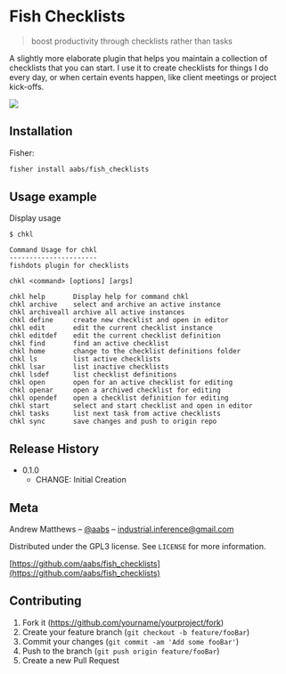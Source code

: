 # Fish Checklists
> boost productivity through checklists rather than tasks

A slightly more elaborate plugin that helps you maintain a collection of
checklists that you can start.  I use it to create checklists for things I do
every day, or when certain events happen, like client meetings or project
kick-offs.

![](header.png)

## Installation

Fisher:

```sh
fisher install aabs/fish_checklists
```

## Usage example

Display usage

```shell
$ chkl

Command Usage for chkl
----------------------
fishdots plugin for checklists

chkl <command> [options] [args]

chkl help       Display help for command chkl
chkl archive    select and archive an active instance
chkl archiveall archive all active instances
chkl define     create new checklist and open in editor
chkl edit       edit the current checklist instance
chkl editdef    edit the current checklist definition
chkl find       find an active checklist
chkl home       change to the checklist definitions folder
chkl ls         list active checklists
chkl lsar       list inactive checklists
chkl lsdef      list checklist definitions
chkl open       open for an active checklist for editing
chkl openar     open a archived checklist for editing
chkl opendef    open a checklist definition for editing
chkl start      select and start checklist and open in editor
chkl tasks      list next task from active checklists
chkl sync       save changes and push to origin repo
```

## Release History

* 0.1.0
    * CHANGE: Initial Creation

## Meta

Andrew Matthews – [@aabs](https://twitter.com/aabs) – industrial.inference@gmail.com

Distributed under the GPL3 license. See ``LICENSE`` for more information.

[https://github.com/aabs/fish_checklists](https://github.com/aabs/fish_checklists)

## Contributing

1. Fork it (<https://github.com/yourname/yourproject/fork>)
2. Create your feature branch (`git checkout -b feature/fooBar`)
3. Commit your changes (`git commit -am 'Add some fooBar'`)
4. Push to the branch (`git push origin feature/fooBar`)
5. Create a new Pull Request

<!-- Markdown link & img dfn's -->
[npm-image]: https://img.shields.io/npm/v/datadog-metrics.svg?style=flat-square
[npm-url]: https://npmjs.org/package/datadog-metrics
[npm-downloads]: https://img.shields.io/npm/dm/datadog-metrics.svg?style=flat-square
[travis-image]: https://img.shields.io/travis/dbader/node-datadog-metrics/master.svg?style=flat-square
[travis-url]: https://travis-ci.org/dbader/node-datadog-metrics
[wiki]: https://github.com/yourname/yourproject/wiki

<!--
 vim: set ts=2 sw=2 tw=80 et foldmethod=syntax foldlevelstart=20 : 
 -->
